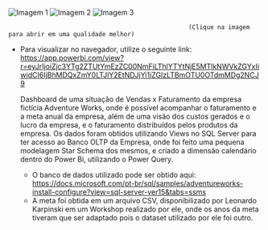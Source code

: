 ![Imagem 1](https://user-images.githubusercontent.com/65839541/88464055-fedf9e80-ce8d-11ea-8bfd-b894bcf60164.png)
![Imagem 2](https://user-images.githubusercontent.com/65839541/88464056-00a96200-ce8e-11ea-887e-c7bd8c059fcc.png)
![Imagem 3](https://user-images.githubusercontent.com/65839541/88464057-0141f880-ce8e-11ea-84fb-800e19433957.png)

                                                      (Clique na imagem para abrir em uma qualidade melhor)
                                                      
* Para visualizar no navegador, utilize o seguinte link: https://app.powerbi.com/view?r=eyJrIjoiZjc3YTg2ZTUtYmEzZC00NmFiLThlYTYtNjE5MTlkNWVkZGYxIiwidCI6IjBhMDQxZmY0LTJlY2EtNDJjYi1iZGIzLTBmOTU0OTdmMDg2NCJ9


    Dashboard de uma situação de Vendas x Faturamento da empresa fictícia Adventure Works, onde é possível acompanhar o faturamento e a meta anual da empresa, além de uma visão dos custos gerados e o lucro da empresa, e o faturamento distribuídos pelos produtos da empresa.
    Os dados foram obtidos utilizando Views no SQL Server para ter acesso ao Banco OLTP da Empresa, onde foi feito uma pequena modelagem Star Schema dos mesmos, e criado a dimensão calendário dentro do Power Bi, utilizando o Power Query.
    
    * O banco de dados utilizado pode ser obtido aqui: https://docs.microsoft.com/pt-br/sql/samples/adventureworks-install-configure?view=sql-server-ver15&tabs=ssms
    * A meta foi obtida em um arquivo CSV, disponibilizado por Leonardo Karpinski em um Workshop realizado por ele, onde os anos da meta tiveram que ser adaptado pois o dataset utilizado por ele foi outro.
                                                      
                                           
